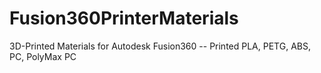 # Fusion360PrinterMaterials
3D-Printed Materials for Autodesk Fusion360 -- Printed PLA, PETG, ABS, PC, PolyMax PC
